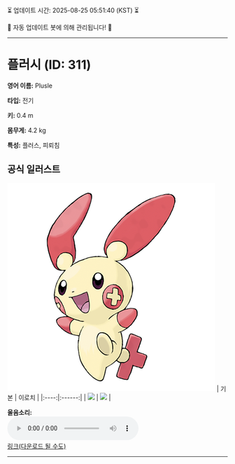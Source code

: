 
⏳ 업데이트 시간: 2025-08-25 05:51:40 (KST) ⏳

🤖 자동 업데이트 봇에 의해 관리됩니다! 🤖

---

# 플러시 (ID: 311)
**영어 이름:** Plusle

**타입:** 전기

**키:** 0.4 m

**몸무게:** 4.2 kg

**특성:** 플러스, 피뢰침

## 공식 일러스트
![](https://raw.githubusercontent.com/PokeAPI/sprites/master/sprites/pokemon/other/official-artwork/311.png)
| 기본 | 이로치 |
|:----:|:------:|
| <img src="http://play.pokemonshowdown.com/sprites/ani/plusle.gif" width="200"> | <img src="http://play.pokemonshowdown.com/sprites/ani-shiny/plusle.gif" width="200"> |

**울음소리:**<br><audio controls src="https://raw.githubusercontent.com/PokeAPI/cries/main/cries/pokemon/latest/311.ogg"></audio><br> [링크(다운로드 될 수도)](https://raw.githubusercontent.com/PokeAPI/cries/main/cries/pokemon/latest/311.ogg)


---

